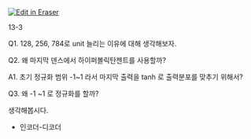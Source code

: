 <p><a target="_blank" href="https://app.eraser.io/workspace/7nlmbwmwRvYZ5IGBVcfH" id="edit-in-eraser-github-link"><img alt="Edit in Eraser" src="https://firebasestorage.googleapis.com/v0/b/second-petal-295822.appspot.com/o/images%2Fgithub%2FOpen%20in%20Eraser.svg?alt=media&amp;token=968381c8-a7e7-472a-8ed6-4a6626da5501"></a></p>

13-3

Q1. 128, 256, 784로 unit 늘리는 이유에 대해 생각해보자.

Q2. 왜 마지막 덴스에서 하이퍼볼릭탄젠트를 사용할까?

A1. 초기 정규화 범위 -1~1 라서 마지막 출력을 tanh 로 출력분포를 맞추기 위해서?

Q3. 왜 -1 ~1 로 정규화를 할까? 

생각해봅시다.

- 인코더-디코더



<!--- Eraser file: https://app.eraser.io/workspace/7nlmbwmwRvYZ5IGBVcfH --->